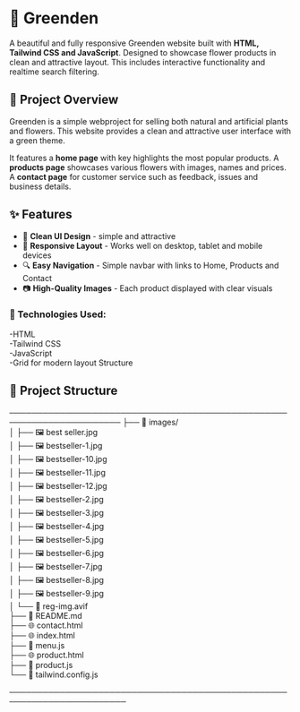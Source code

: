 # 💐 Greenden

A beautiful and fully responsive Greenden website built with **HTML, Tailwind CSS and JavaScript**. Designed to showcase flower products in clean and attractive layout. This includes interactive functionality and realtime search filtering.
 

## 📌 Project Overview 
 Greenden is a simple webproject for selling both natural and artificial plants and flowers. This website provides a clean and attractive user interface with a green theme.  

 It features a **home page** with key highlights the most popular products. A **products page** showcases various flowers with images, names and prices. A **contact page** for customer service such as feedback, issues and business details.  

 ## ✨ Features  
  - 🌿 **Clean UI Design** - simple and attractive  
  - 📱 **Responsive Layout** - Works well on desktop, tablet and mobile devices  
  - 🔍 **Easy Navigation** - Simple navbar with links to Home, Products and Contact  
  - 📷 **High-Quality Images** - Each product displayed with clear visuals   

### 💫 Technologies Used:
 -HTML  
 -Tailwind CSS  
 -JavaScript  
 -Grid for modern layout Structure 

## 📁 Project Structure

──────────────────────────────────────────────────────────────────────
├── 📁 images/  
│   ├── 🖼️ best seller.jpg  
│   ├── 🖼️ bestseller-1.jpg  
│   ├── 🖼️ bestseller-10.jpg  
│   ├── 🖼️ bestseller-11.jpg  
│   ├── 🖼️ bestseller-12.jpg  
│   ├── 🖼️ bestseller-2.jpg  
│   ├── 🖼️ bestseller-3.jpg  
│   ├── 🖼️ bestseller-4.jpg  
│   ├── 🖼️ bestseller-5.jpg  
│   ├── 🖼️ bestseller-6.jpg  
│   ├── 🖼️ bestseller-7.jpg  
│   ├── 🖼️ bestseller-8.jpg  
│   ├── 🖼️ bestseller-9.jpg  
│   └── 📄 reg-img.avif  
├── 📖 README.md  
├── 🌐 contact.html  
├── 🌐 index.html  
├── 📄 menu.js  
├── 🌐 product.html  
├── 📄 product.js  
└── 📄 tailwind.config.js  

───────────────────────────────────────────────────────────────────────

  
